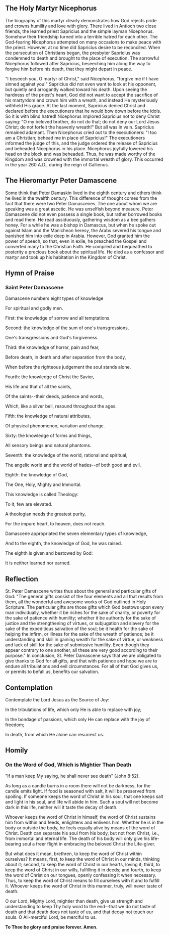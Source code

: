## The Holy Martyr Nicephorus

The biography of this martyr clearly demonstrates how God rejects pride and crowns humility and love with glory. There lived in Antioch two close friends, the learned priest Sapricius and the simple layman Nicephorus. Somehow their friendship turned into a terrible hatred for each other. The God-fearing Nicephorus attempted on many occasions to make peace with the priest. However, at no time did Sapricius desire to be reconciled. When the persecution of Christians began, the presbyter Sapricius was condemned to death and brought to the place of execution. The sorrowful Nicephorus followed after Sapricius, beseeching him along the way to forgive him before his death, that they might depart in peace. 

"I beseech you, O martyr of Christ," said Nicephorus, "forgive me if I have sinned against you!" Sapricius did not even want to look at his opponent, but quietly and arrogantly walked toward his death. Upon seeing the hardness of the priest's heart, God did not want to accept the sacrifice of his martyrdom and crown him with a wreath, and instead He mysteriously withheld His grace. At the last moment, Sapricius denied Christ and declared before the executioners that he would bow down before the idols. So it is with blind hatred! Nicephorus implored Sapricius not to deny Christ saying: "O my beloved brother, do not do that; do not deny our Lord Jesus Christ; do not forfeit the heavenly wreath!" But all was in vain. Sapricius remained adamant. Then Nicephorus cried out to the executioners: "I too am a Christian; behead me in place of Sapricius!" The executioners informed the judge of this, and the judge ordered the release of Sapricius and beheaded Nicephorus in his place. Nicephorus joyfully lowered his head on the block and was beheaded. Thus, he was made worthy of the Kingdom and was crowned with the immortal wreath of glory. This occurred in the year 260 A.D., during the reign of Gallienus.

## The Hieromartyr Peter Damascene

Some think that Peter Damaskin lived in the eighth century and others think he lived in the twelfth century. This difference of thought comes from the fact that there were two Peter Damascenes. The one about whom we are speaking was a great ascetic. He was unselfish beyond measure. Peter Damascene did not even possess a single book, but rather borrowed books and read them. He read assiduously, gathering wisdom as a bee gathers honey. For a while he was a bishop in Damascus, but when he spoke out against Islam and the Manichean heresy, the Arabs severed his tongue and banished him into exile deep in Arabia. However, God granted him the power of speech, so that, even in exile, he preached the Gospel and converted many to the Christian Faith. He compiled and bequeathed to posterity a precious book about the spiritual life. He died as a confessor and martyr and took up his habitation in the Kingdom of Christ.

## Hymn of Praise

### Saint Peter Damascene

Damascene numbers eight types of knowledge

For spiritual and godly men. 

First: the knowledge of sorrow and all temptations. 

Second: the knowledge of the sum of one's transgressions, 

One's transgressions and God's forgiveness. 

Third: the knowledge of horror, pain and fear, 

Before death, in death and after separation from the body, 

When before the righteous judgement the soul stands alone. 

Fourth: the knowledge of Christ the Savior, 

His life and that of all the saints, 

Of the saints--their deeds, patience and words, 

Which, like a silver bell, resound throughout the ages. 

Fifth: the knowledge of natural attributes, 

Of physical phenomenon, variation and change. 

Sixty: the knowledge of forms and things, 

All sensory beings and natural phantoms. 

Seventh: the knowledge of the world, rational and spiritual, 

The angelic world and the world of hades--of both good and evil. 

Eighth: the knowledge of God, 

The One, Holy, Mighty and Immortal. 

This knowledge is called Theology: 

To it, few are elevated. 

A theologian needs the greatest purity, 

For the impure heart, to heaven, does not reach. 

Damascene appropriated the seven elementary types of knowledge, 

And to the eighth, the knowledge of God, he was raised. 

The eighth is given and bestowed by God: 

It is neither learned nor earned.

## Reflection

St. Peter Damascene writes thus about the general and particular gifts of God: "The general gifts consist of the four elements and all that results from them, all the wonderful and awesome works of God outlined in Holy Scripture. The particular gifts are those gifts which God bestows upon every man individually, whether it be riches for the sake of charity, or poverty for the sake of patience with humility; whether it be authority for the sake of justice and the strengthening of virtues, or subjugation and slavery for the sake of the expeditious salvation of the soul; be it health for the sake of helping the infirm, or illness for the sake of the wreath of patience; be it understanding and skill in gaining wealth for the sake of virtue, or weakness and lack of skill for the sake of submissive humility. Even though they appear contrary to one another, all these are very good according to their purpose." In conclusion, St. Peter Damascene says that we are obligated to give thanks to God for all gifts, and that with patience and hope we are to endure all tribulations and evil circumstances. For all of that God gives us, or permits to befall us, benefits our salvation.

## Contemplation

Contemplate the Lord Jesus as the Source of Joy:

In the tribulations of life, which only He is able to replace with joy;

In the bondage of passions, which only He can replace with the joy of freedom;

In death, from which He alone can resurrect us.

## Homily

### On the Word of God, Which is Mightier Than Death

"If a man keep My saying, he shall never see death" (John 8:52).

As long as a candle burns in a room there will not be darkness, for the candle emits light. If food is seasoned with salt, it will be preserved from spoiling. If someone keeps the word of Christ in his soul, that one keeps salt and light in his soul, and life will abide in him. Such a soul will not become dark in this life, neither will it taste the decay of death. 

Whoever keeps the word of Christ in himself, the word of Christ sustains him from within and feeds, enlightens and enlivens him. Whether he is in the body or outside the body, he feels equally alive by means of the word of Christ. Death can separate his soul from his body, but not from Christ, i.e., from immortal and eternal life. The death of his body will only give his life-bearing soul a freer flight in embracing the beloved Christ the Life-giver. 

But what does it mean, brethren, to keep the word of Christ within ourselves? It means, first, to keep the word of Christ in our minds, thinking about it; second, to keep the word of Christ in our hearts, loving it; third, to keep the word of Christ in our wills, fulfilling it in deeds; and fourth, to keep the word of Christ on our tongues, openly confessing it when necessary. Thus, to keep the word of Christ means to fill ourselves with it and to fulfill it. Whoever keeps the word of Christ in this manner, truly, will never taste of death. 

O our Lord, Mighty Lord, mightier than death, give us strength and understanding to keep Thy holy word to the end--that we do not taste of death and that death does not taste of us, and that decay not touch our souls. O All-merciful Lord, be merciful to us. 

**To Thee be glory and praise forever. Amen.**
